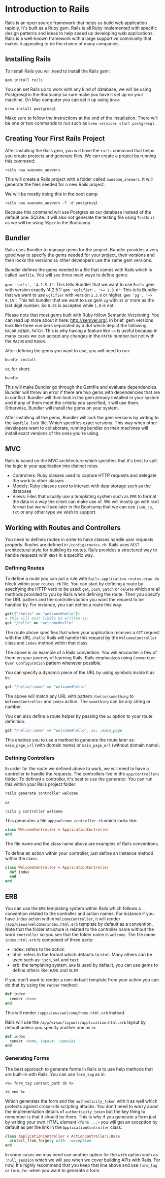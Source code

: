 # Introduction to Rails
Rails is an open source framework that helps us build web application rapidly. It's built as a Ruby gem. Rails is all Ruby implemented with specific design patterns and ideas to help speed up developing web applications. Rails is a well-known framework with a large supportive community that makes it appealing to be the choice of many companies.

## Installing Rails
To install Rails you will need to install the Rails gem:
```shell
gem install rails
```
You can set Rails up to work with any kind of database, we will be using Postgresql in the Bootcamp so sure make you have it set up on your machine. On Mac computer you can set it up using `Brew`:
```shell
brew install postgresql
```
Make sure to follow the instructions at the end of the installation. There will be one or two commands to run such as `brew services start postgresql`.

## Creating Your First Rails Project
After installing the Rails gem, you will have the `rails` command that helps you create projects and generate files. We can create a project by running this command:
```shell
rails new awesome_answers
```
This will create a Rails project with a folder called `awesome_answers`. It will generate the files needed for a new Rails project.

We will be mostly doing this in the boot camp:
```shell
rails new awesome_answers -T -d postgresql
```
Because this command will use Postgres as our database instead of the default one: SQLite. It will also not generate the testing file using `TestUnit` as we will be using `RSpec` in the Bootcamp.

## Bundler
Rails uses Bundler to manage gems for the project. Bundler provides a very good way to specify the gems needed for your project, their versions and then locks the versions so other developers use the same gem versions.

Bundler defines the gems needed in a file that comes with Rails which is called `Gemfile`. You will see three main ways to define gems:

`gem 'rails', '4.2.5.1'`: This tells Bundler that we want to use `Rails` gem with version exactly '4.2.5.1'
`gem 'uglifier', '>= 1.3.0'`: This tells Bundler that we want to use `uglifier` with version `1.3.0` or higher.
`gem 'pg', '~> 0.15'`: This tell bundler that we want to use gem `pg` with `15` or more as the last digit number. So `0.85` is accepted while `1.0` is not.

Please note that most gems built with Ruby follow Semantic Versioning. You can read up more about it here: http://semver.org/. In brief, gem versions look like three numbers separated by a dot which depict the following `MAJOR.MINOR.PATCH`. This is why having a feature like `~>` is useful because in many cases we can accept any changes in the `PATCH` number but not with the `MAJOR` and `MINOR`.

After defining the gems you want to use, you will need to run:
```shell
bundle install
```
or, for short:
```shell
bundle
```
This will make Bundler go through the Gemfile and evaluate dependencies. Bundler will throw an error if there are two gems with dependencies that are in conflict. Bundler will then look in the gem already installed in your system and if any of them meet the criteria you specified, it will use them. Otherwise, Bundler will install the gems on your system.

After installing all the gems, Bundler will lock the gem versions by writing to the `Gemfile.lock` file. Which specifies exact versions. This way when other developers want to collaborate, running bundler on their machines will install exact versions of the ones you're using.

## MVC
Rails is based on the MVC architecture which specifies that it's best to split the logic in your application into distinct roles:
- Controllers: Ruby classes used to capture HTTP requests and delegate the work to other classes
- Models: Ruby classes used to interact with data storage such as the database
- Views: Files that usually use a templating system such as `ERB` to format the data in a way the client can make use of. We will mostly go with `html` format but we will see later in the Bootcamp that we can use `json`, `js`, `txt` or any other type we wish to support.

## Working with Routes and Controllers
You need to defines routes in order to have classes handle user requests properly. Routes are defined in `/config/routes.rb`. Rails uses `REST` architectural style for building its routes. Rails provides a structured way to handle requests with `REST` in a specific way.

### Defining Routes
To define a route you can put a rule with `Rails.application.routes.draw do` block within your `routes.rb` file. You can start by defining a route by specifying the HTTP verb to be used: `get`, `post`, `patch` or `delete` which are all methods provided to you by Rails when defining the route. Then you specify the URL pattern and the controller/action you want the request to be handled by. For instance, you can define a route this way:
```ruby
get({"/hello" => "welcome#hello"})
# this will most likely be written as:
get "/hello" => "welcome#hello"
```
The route above specifies that when your application receives a `GET` request with the URL `/hello` Rails will handle this request by the `WelcomeController` class and `index` method within that class.

The above is an example of a Rails convention. You will encounter a few of them on your journey of learning Rails. Rails emphasizes using `Convention Over Configuration` pattern whenever possible.

You can specify a dynamic piece of the URL by using symbols inside it as in:
```ruby
get "/hello/:name" => "welcome#hello"
```
The above will match any URL with pattern `/hello/something` to `WelcomeController` and `index` action. The `something` can be any string or number.

You can also define a route helper by passing the `as` option to your route definition:
```ruby
get "/hello/:name" => "welcome#hello", as: :main_page
```
This enables you to use a method to generate the route later as: `main_page_url` (with domain name) or `main_page_url` (without domain name).

### Defining Controllers
In order for the route we defined above to work, we will need to have a controller to handle the requests. The controllers live in the `app/controllers` folder. To defined a controller, it's best to use the generator. You can run this within your Rails project folder:
```shell
rails generate controller welcome
```
or
```shell
rails g controller welcome
```
This generates a file `app/welcome_controller.rb` which looks like:
```ruby
class WelcomeController < ApplicationController
end
```
The file name and the class name above are examples of Rails conventions.

To define an action within your controller, just define an instance method within the class:
```ruby
class WelcomeController < ApplicationController
  def index
  end
end
```

## ERB
You can use the `ERB` templating system within Rails which follows a convention related to the controller and action names. For instance if you have `index` action within `WelcomeController`, it will render `/app/views/welcome/index.html.erb` template by default as a convention. Note that the folder structure is related to the controller name without the word `controller` so you see that the folder name is `welcome`. The file name `index.html.erb` is composed of three parts:
- index: refers to the action
- html: refers to the format which defaults to `html`. Many others can be used such as: `json`, `xml` and `text`
- erb: the templating system. `ERB` is used by default, you can use gems to define others like: `HAML` and `SLIM`

If you don't want to render a non-default template from your action you can do that by using the `render` method:
```ruby
def index
  render :home
end
```
This will render `/app/views/welcome/home.html.erb` instead.

Rails will use the `/app/views/layouts/application.html.erb` layout by default unless you specify another one as in:
```ruby
def index
  render :home, layout: :special
end
```

### Generating Forms
The best approach to generate forms in Rails is to use help methods that are built-in with Rails. You can use `form_tag` as in:
```erb
<%= form_tag contact_path do %>

<% end %>
```
Which generates the form and the `authenticity_token` with it as well which protects against cross-site scripting attacks. You don't need to worry about the implementation details of `authenticity_token` but the key thing to remember is that it should be there. This is why if you generate a form just by writing your own HTML element `<form ...>` you will get an exception by default as per the link in the `ApplicationController` class:
```ruby
class ApplicationController < ActionController::Base
  protect_from_forgery with: :exception
end
```
In some cases we may need use another option for the `with` option such as `:null_session` which we will see when we cover building APIs with Rails. For now, It's highly recommend that you keep that line above and use `form_tag` or `form_for` when you want to generate a form.
